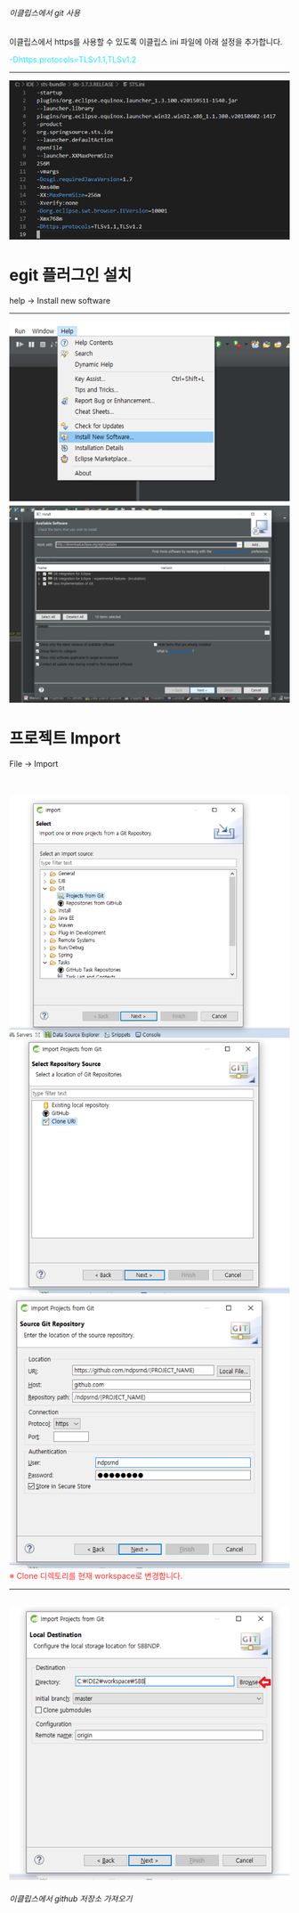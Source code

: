 <h6>이클립스에서 git 사용</h6>

<p> 이클립스에서 https를 사용할 수 있도록 이클립스 ini 파일에 아래 설정을 추가합니다.</p>

<font color="#28E7FF">
-Dhttps.protocols=TLSv1.1,TLSv1.2
</font>

<hr />

<img src="https://github.com/ndpsrnd/README/blob/master/eclipseinit.png?raw=true" />


<h1>egit 플러그인 설치</h1>

help -> Install new software
<hr />
<img src="https://github.com/ndpsrnd/README/blob/master/eclipsenewinstall.png?raw=true" />

<br />

<img src="https://github.com/ndpsrnd/README/blob/master/install2.png?raw=true" />


<h1>프로젝트 Import</h1>

File -> Import

<br />
<br />

<img src="https://github.com/ndpsrnd/README/blob/master/import1.png?raw=true" />

<br />

<img src="https://github.com/ndpsrnd/README/blob/master/import2.png?raw=true" />

<br />

<img src="https://github.com/ndpsrnd/README/blob/master/import3.png?raw=true" />

<font color="#FF3232">
※ Clone 디렉토리를 현재 workspace로 변경합니다. 
</font>

<br />
<hr />
<br />

<img src="https://github.com/ndpsrnd/README/blob/master/workingdir.png?raw=true" />










<h6>이클립스에서 github 저장소 가져오기</h6>


